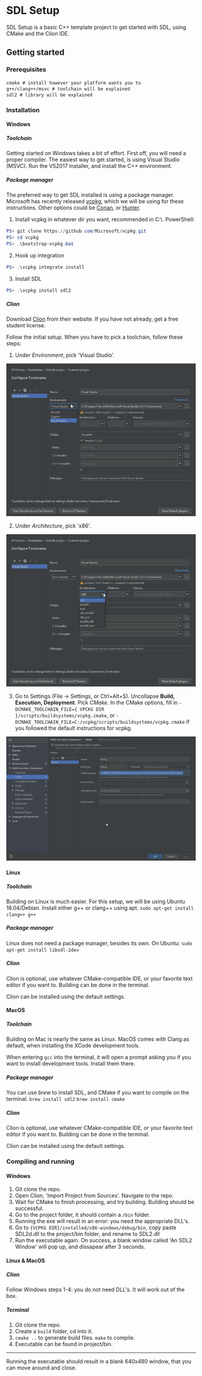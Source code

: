 # SDL Setup
SDL Setup is a basic C++ template project to get started with SDL, using CMake and the Clion IDE.

## Getting started
### Prerequisites
```
cmake # install however your platform wants you to
g++/clang++/msvc # toolchain will be explained
sdl2 # library will be explained
```

### Installation
#### Windows
##### Toolchain
Getting started on Windows takes a bit of effort. First off, you will need a proper compiler.
The easiest way to get started, is using Visual Studio (MSVC). Run the VS2017 installer, and install the C++ environment.

##### Package manager
The preferred way to get SDL installed is using a package manager.
Microsoft has recently released [vcpkg](https://github.com/Microsoft/vcpkg), which we will be using for these instructions.
Other options could be [Conan](https://conan.io/), or [Hunter](https://github.com/ruslo/hunter).

1. Install vcpkg in whatever dir you want, recommended in C:\\. PowerShell:

```powershell
PS> git clone https://github.com/Microsoft/vcpkg.git
PS> cd vcpkg
PS> .\bootstrap-vcpkg.bat
```

2. Hook up integration
```powershell
PS> .\vcpkg integrate install
```

3. Install SDL
```powershell
PS> .\vcpkg install sdl2
```

##### Clion

Download [Clion](https://www.jetbrains.com/clion/download/#section=windows) from their website. If you have not already, get a free student license.

Follow the initial setup. When you have to pick a toolchain, follow these steps:

1. Under *Environment*, pick 'Visual Studio'.

![Clion Environment/toolchain](docs/clion_environment.png)

2. Under *Architecture*, pick 'x86'.

![Clion Architecture](docs/clion_architecture.png)

3. Go to Settings (File -> Settings, or Ctrl+Alt+S). Uncollapse **Build, Execution, Deployment**. Pick *CMake*.
In the CMake options, fill in `-DCMAKE_TOOLCHAIN_FILE={ VPCKG DIR }/scripts/buildsystems/vcpkg.cmake`, or `-DCMAKE_TOOLCHAIN_FILE=C:/vcpkg/scripts/buildsystems/vcpkg.cmake` if you followed the default instructions for vcpkg.

![Clion environment/toolchain](docs/clion_cmakeoptions.png)

#### Linux
##### Toolchain
Building on Linux is much easier. For this setup, we will be using Ubuntu 18.04/Debian. Install either g++ or clang++ using apt.
`sudo apt-get install clang++ g++`

##### Package manager
Linux does not need a package manager, besides its own. On Ubuntu:
`sudo apt-get install libsdl-2dev`

##### Clion
Clion is optional, use whatever CMake-compatible IDE, or your favorite text editor if you want to. Building can be done
in the terminal.

Clion can be installed using the default settings.

#### MacOS
##### Toolchain
Building on Mac is nearly the same as Linux. MacOS comes with Clang as default, when
installing the XCode development tools.

When entering `gcc` into the terminal, it will open a prompt asking you if you want to install development tools.
Install them there.


##### Package manager
You can use *brew* to install SDL, and CMake if you want to compile on the terminal.
`brew install sdl2`
`brew install cmake`

##### Clion
Clion is optional, use whatever CMake-compatible IDE, or your favorite text editor if you want to. Building can be done
in the terminal.

Clion can be installed using the default settings.

### Compiling and running
#### Windows
1. Git clone the repo.
2. Open Clion, 'Import Project from Sources'. Navigate to the repo.
3. Wait for CMake to finish processing, and try building. Building should be successful.
4. Go to the project folder, it should contain a `/bin` folder.
5. Running the exe will result in an error: you need the appropriate DLL's.
6. Go to `{VCPKG DIR}/installed/x86-windows/debug/bin`, copy paste SDL2d.dll to the project/bin folder, and rename to SDL2.dll
7. Run the executable again. On success, a blank window called 'An SDL2 Window' will pop up, and dissapear after 3
   seconds.

#### Linux & MacOS
##### Clion
Follow Windows steps 1-4: you do not need DLL's. It will work out of the box.

##### Terminal

1. Git clone the repo.
2. Create a `build` folder, cd into it.
3. `cmake ..` to generate build files. `make` to compile.
4. Executable can be found in project/bin.

---

Running the executable should result in a blank 640x480 window, that you can move around and close.

